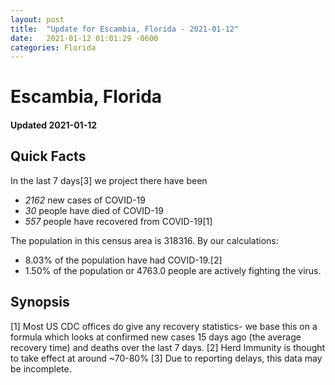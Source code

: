 ```yaml
---
layout: post
title:  "Update for Escambia, Florida - 2021-01-12"
date:   2021-01-12 01:01:29 -0600
categories: Florida
---
```


# Escambia, Florida
#### Updated 2021-01-12

## Quick Facts

In the last 7 days[3] we project there have been
- *2162* new cases of COVID-19
- *30* people have died of COVID-19
- *557* people have recovered from COVID-19[1]

The population in this census area is 318316. By our calculations:
- 8.03% of the population have had COVID-19.[2]
- 1.50% of the population or 4763.0 people are actively fighting the virus.

## Synopsis




[1] Most US CDC offices do give any recovery statistics- we base this on a formula which looks at confirmed new cases
15 days ago (the average recovery time) and deaths over the last 7 days.
[2] Herd Immunity is thought to take effect at around ~70-80%
[3] Due to reporting delays, this data may be incomplete. 
    